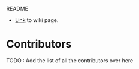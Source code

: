 README

* [Link](https://github.com/TPCSS-mbedTLS-Project-2020-22/source/wiki) to wiki page.

# Contributors

TODO : Add the list of all the contributors over here